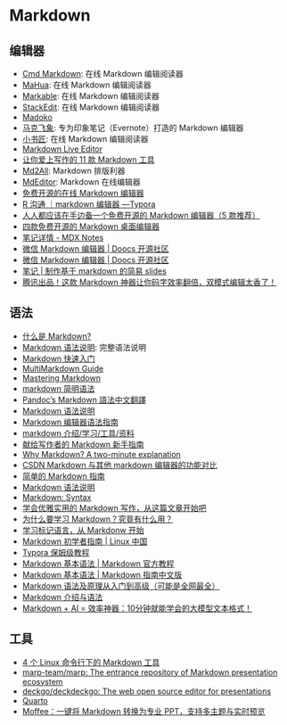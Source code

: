 # Markdown

## 编辑器
* [Cmd Markdown](https://www.zybuluo.com/mdeditor): 在线 Markdown 编辑阅读器
* [MaHua](http://mahua.jser.me/): 在线 Markdown 编辑阅读器
* [Markable](http://markable.in/editor/): 在线 Markdown 编辑阅读器
* [StackEdit](https://stackedit.io/editor): 在线 Markdown 编辑阅读器
* [Madoko](https://www.madoko.net/)
* [马克飞象](http://maxiang.info/): 专为印象笔记（Evernote）打造的 Markdown 编辑器
* [小书匠](http://markdown.xiaoshujiang.com/): 在线 Markdown 编辑阅读器
* [Markdown Live Editor](http://jrmoran.com/playground/markdown-live-editor/)
* [让你爱上写作的 11 款 Markdown 工具](http://www.ifanr.com/app/665209)
* [Md2All](https://md.aclickall.com/): Markdown 排版利器
* [MdEditor](http://www.mdeditor.com/): Markdown 在线编辑器
* [免费开源的在线 Markdown 编辑器](https://linux.cn/article-12624-1.html)
* [R 沟通 ｜markdown 编辑器 —Typora](https://mp.weixin.qq.com/s?__biz=MzI1NjUwMjQxMQ==&mid=2247491318&idx=1&sn=47128737582a34677926a9f64f03e4ed&chksm=ea24e112dd53680478ac90151554ebdde72ab122fcc84bae4da6e87e9c97b020275ecabc846c&mpshare=1&scene=1&srcid=0224zXsy4bxRPcFpagJ5nKK9&sharer_sharetime=1614173621516&sharer_shareid=49bb68e4d4ad9f65af077f4e54025da0&key=9635e972a6ebf4546d99d3098ee6d4a410eecaf6bec80a9135ca5cfe0866cb788fdf076ae2592a14c7e08163a332fbca7a0714fa396a9a827b310a162d124ec98ca427e26921b82f583246f8e90e590c905618a683f683fdfdfb9ec362a739619b490f4cb2ee6dfdd68aea3c083d918c00bcbede8249a6e70ace62f108fd1c72&ascene=1&uin=MjEyMzUzNDk2MQ%3D%3D&devicetype=Windows+7&version=62090529&lang=en&exportkey=AbdNDIeeL2837XgqNlW%2BRBY%3D&pass_ticket=R9jpaUXpCFjBDIouxDFPMCQLobV6t8Qz8Er3IVMMhmM7ejfJujHQ7tA1WBEpmau8&wx_header=0)
* [人人都应该在手边备一个免费开源的 Markdown 编辑器（5 款推荐）](https://mp.weixin.qq.com/s/7YtDdYJf6IggnduzSGaoMQ)
* [四款免费开源的 Markdown 桌面编辑器](https://mp.weixin.qq.com/s/zMqciJO6IBsCzQ8YrkFTKA)
* [笔记详情 - MDX Notes](https://mdxnotes.com/post?id=demo)
* [微信 Markdown 编辑器 | Doocs 开源社区](https://doocs.github.io/md/)
* [微信 Markdown 编辑器 | Doocs 开源社区](https://doocs-md.pages.dev/)
* [笔记 | 制作基于 markdown 的简易 slides](https://mp.weixin.qq.com/s/7sr7-wWuPRFfow6Fbp0Zag)
* [腾讯出品！这款 Markdown 神器让你码字效率翻倍，双模式编辑太香了！](https://mp.weixin.qq.com/s/-p2ymoupze5Fuyykz9YbPw)

## 语法
* [什么是 Markdown?](http://jingxuan.io/markdown/)
* [Markdown 语法说明](http://wowubuntu.com/markdown/): 完整语法说明
* [Markdown 快速入门](http://wowubuntu.com/markdown/basic.html)
* [MultiMarkdown Guide](https://rawgit.com/fletcher/human-markdown-reference/master/index.html)
* [Mastering Markdown](https://guides.github.com/features/mastering-markdown/)
* [markdown 简明语法](http://ibruce.info/2013/11/26/markdown/)
* [Pandoc’s Markdown 語法中文翻譯](http://pages.tzengyuxio.me/pandoc/)
* [Markdown 语法说明](http://uliweb.clkg.org/tutorial/view_chapter/32)
* [Markdown 编辑器语法指南](http://segmentfault.com/markdown)
* [markdown 介绍/学习/工具/资料](https://github.com/xirong/my-markdown)
* [献给写作者的 Markdown 新手指南](http://www.jianshu.com/p/q81RER)
* [Why Markdown? A two-minute explanation](http://brettterpstra.com/2011/08/31/why-markdown-a-two-minute-explanation/)
* [CSDN Markdown 与其他 markdown 编辑器的功能对比](http://blog.csdn.net/lanxuezaipiao/article/details/45221995)
* [简单的 Markdown 指南](http://www.applecho.com/markdown-guide/)
* [Markdown 语法说明](http://www.applecho.com/markdown/)
* [Markdown: Syntax](http://daringfireball.net/projects/markdown/syntax)
* [学会优雅实用的 Markdown 写作，从这篇文章开始吧](http://www.ifanr.com/app/593507)
* [为什么要学习 Markdown？究竟有什么用？](https://mp.weixin.qq.com/s?__biz=MzU1MDQwMTU5OQ==&mid=2247484840&idx=1&sn=7d1f3c28fb44ec6570d0c48f04743659&chksm=fba066f8ccd7efee610df9bcb3343eab16ccc993b4c38e5b67ea321e5d8fa016344bb1e54f51&mpshare=1&scene=1&srcid=&sharer_sharetime=1587377757956&sharer_shareid=49bb68e4d4ad9f65af077f4e54025da0&key=7024fc3958d21a49b04403d6748a64f5a3674c77b6bedd16324aa1e6d8103447cb7af82e7b3184609dda13a95378b6822d01bdf0cc54ee2e3c7a8c65a9626fbc5a3d2aedbc12d9933e248720deb4b6d8&ascene=1&uin=MjEyMzUzNDk2MQ%3D%3D&devicetype=Windows+XP&version=62060841&lang=zh_CN&exportkey=AbLpPWK%2BHjg20rDjTJTyTmA%3D&pass_ticket=CkJMYo9D1EQrpGW50RV9HTNnMupyxHJymZEf2nnRH84oo40zR3l8gMwCHLqaUIU3)
* [学习标记语言，从 Markdonw 开始](https://mp.weixin.qq.com/s/EDqF5Sh6B_hBgmcVORO2yg)
* [Markdown 初学者指南 | Linux 中国](https://mp.weixin.qq.com/s/iwt2A6tgSAfkN-1hkg85zQ)
* [Typora 保姆级教程](https://mp.weixin.qq.com/s/ACqQ5x3RVB_QNB41AKsXKw)
* [Markdown 基本语法 | Markdown 官方教程](https://markdown.com.cn/basic-syntax/)
* [Markdown 基本语法 | Markdown 指南中文版](https://www.markdown.xyz/basic-syntax/)
* [Markdown 语法及原理从入门到高级（可能是全网最全）](https://www.zhihu.com/tardis/zm/art/99319314?source_id=1003)
* [Markdown 介绍与语法](https://mp.weixin.qq.com/s/hVBGgq_BesVbn1D1X9zmJg)
* [Markdown + AI = 效率神器：10分钟就能学会的大模型文本格式！](https://mp.weixin.qq.com/s/G7JezDARfSnGQ_Md8DmDVg)

## 工具
* [4 个 Linux 命令行下的 Markdown 工具](https://zhuanlan.zhihu.com/p/120132098)
* [marp-team/marp: The entrance repository of Markdown presentation ecosystem](https://github.com/marp-team/marp)
* [deckgo/deckdeckgo: The web open source editor for presentations](https://github.com/deckgo/deckdeckgo)
* [Quarto](https://quarto.org/)
* [Moffee：一键将 Markdown 转换为专业 PPT，支持多主题与实时预览](https://mp.weixin.qq.com/s/0itLAxijwX1qQVNhtrDm4w)

